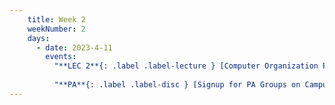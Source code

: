 ```yaml
---
    title: Week 2
    weekNumber: 2
    days:
      - date: 2023-4-11
        events:
          "**LEC 2**{: .label .label-lecture } [Computer Organization Part 1-b](resources/lectures/Lec_02-Topic_1-Part_1b-CompOrg.pdf)": "[📺](https://podcast.ucsd.edu/watch/sp23/dsc102_a00/3)"
                
          "**PA**{: .label .label-disc } [Signup for PA Groups on Campuswire](https://campuswire.com/c/G758B8EF0/feed)":
---
```

